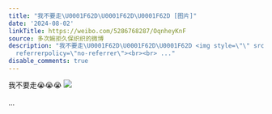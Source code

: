 ```yaml
---
title: "我不要走\U0001F62D\U0001F62D\U0001F62D [图片]"
date: '2024-08-02'
linkTitle: https://weibo.com/5286768287/OqnheyKnF
source: 多次婉拒久保织织的微博
description: "我不要走\U0001F62D\U0001F62D\U0001F62D <img style=\"\" src=\"https://tvax2.sinaimg.cn/large/005LMJWfgy1hs9aa225n0j30u00u0440.jpg\"
  referrerpolicy=\"no-referrer\"><br><br> ..."
disable_comments: true
---
```

我不要走😭😭😭 <img style="" src="https://tvax2.sinaimg.cn/large/005LMJWfgy1hs9aa225n0j30u00u0440.jpg" referrerpolicy="no-referrer"><br><br> ...